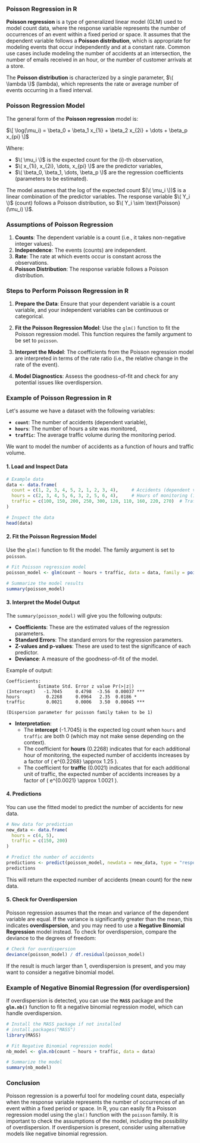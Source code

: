 ### Poisson Regression in R

**Poisson regression** is a type of generalized linear model (GLM) used to model count data, where the response variable represents the number of occurrences of an event within a fixed period or space. It assumes that the dependent variable follows a **Poisson distribution**, which is appropriate for modeling events that occur independently and at a constant rate. Common use cases include modeling the number of accidents at an intersection, the number of emails received in an hour, or the number of customer arrivals at a store.

The **Poisson distribution** is characterized by a single parameter, $\( \lambda \)$ (lambda), which represents the rate or average number of events occurring in a fixed interval.

### Poisson Regression Model

The general form of the **Poisson regression** model is:

$\[
\log(\mu_i) = \beta_0 + \beta_1 x_{1i} + \beta_2 x_{2i} + \dots + \beta_p x_{pi}
\]$

Where:
- $\( \mu_i \)$ is the expected count for the \(i\)-th observation,
- $\( x_{1i}, x_{2i}, \dots, x_{pi} \)$ are the predictor variables,
- $\( \beta_0, \beta_1, \dots, \beta_p \)$ are the regression coefficients (parameters to be estimated).

The model assumes that the log of the expected count $(\( \mu_i \))$ is a linear combination of the predictor variables. The response variable $\( Y_i \)$ (count) follows a Poisson distribution, so $\( Y_i \sim \text{Poisson}(\mu_i) \)$.

### Assumptions of Poisson Regression
1. **Counts**: The dependent variable is a count (i.e., it takes non-negative integer values).
2. **Independence**: The events (counts) are independent.
3. **Rate**: The rate at which events occur is constant across the observations.
4. **Poisson Distribution**: The response variable follows a Poisson distribution.

### Steps to Perform Poisson Regression in R

1. **Prepare the Data**: Ensure that your dependent variable is a count variable, and your independent variables can be continuous or categorical.

2. **Fit the Poisson Regression Model**: Use the `glm()` function to fit the Poisson regression model. This function requires the family argument to be set to `poisson`.

3. **Interpret the Model**: The coefficients from the Poisson regression model are interpreted in terms of the rate ratio (i.e., the relative change in the rate of the event).

4. **Model Diagnostics**: Assess the goodness-of-fit and check for any potential issues like overdispersion.

### Example of Poisson Regression in R

Let's assume we have a dataset with the following variables:
- **`count`**: The number of accidents (dependent variable),
- **`hours`**: The number of hours a site was monitored,
- **`traffic`**: The average traffic volume during the monitoring period.

We want to model the number of accidents as a function of hours and traffic volume.

#### 1. Load and Inspect Data

```r
# Example data
data <- data.frame(
  count = c(1, 2, 3, 4, 5, 2, 1, 2, 3, 4),     # Accidents (dependent variable)
  hours = c(2, 3, 4, 5, 6, 3, 2, 5, 6, 4),     # Hours of monitoring (independent variable)
  traffic = c(100, 150, 200, 250, 300, 120, 110, 160, 220, 270)  # Traffic volume (independent variable)
)

# Inspect the data
head(data)
```

#### 2. Fit the Poisson Regression Model

Use the `glm()` function to fit the model. The family argument is set to `poisson`.

```r
# Fit Poisson regression model
poisson_model <- glm(count ~ hours + traffic, data = data, family = poisson())

# Summarize the model results
summary(poisson_model)
```

#### 3. Interpret the Model Output

The `summary(poisson_model)` will give you the following outputs:
- **Coefficients**: These are the estimated values of the regression parameters.
- **Standard Errors**: The standard errors for the regression parameters.
- **Z-values and p-values**: These are used to test the significance of each predictor.
- **Deviance**: A measure of the goodness-of-fit of the model.

Example of output:

```
Coefficients:
            Estimate Std. Error z value Pr(>|z|)
(Intercept)   -1.7045     0.4798  -3.56  0.00037 ***
hours          0.2268     0.0964   2.35  0.0186 *
traffic        0.0021     0.0006   3.50  0.00045 ***

(Dispersion parameter for poisson family taken to be 1)
```

- **Interpretation**: 
  - The **intercept** (-1.7045) is the expected log count when `hours` and `traffic` are both 0 (which may not make sense depending on the context).
  - The coefficient for **hours** (0.2268) indicates that for each additional hour of monitoring, the expected number of accidents increases by a factor of \( e^{0.2268} \approx 1.25 \).
  - The coefficient for **traffic** (0.0021) indicates that for each additional unit of traffic, the expected number of accidents increases by a factor of \( e^{0.0021} \approx 1.0021 \).

#### 4. Predictions

You can use the fitted model to predict the number of accidents for new data.

```r
# New data for prediction
new_data <- data.frame(
  hours = c(4, 5),
  traffic = c(150, 200)
)

# Predict the number of accidents
predictions <- predict(poisson_model, newdata = new_data, type = "response")
predictions
```

This will return the expected number of accidents (mean count) for the new data.

#### 5. Check for Overdispersion

Poisson regression assumes that the mean and variance of the dependent variable are equal. If the variance is significantly greater than the mean, this indicates **overdispersion**, and you may need to use a **Negative Binomial Regression** model instead. To check for overdispersion, compare the deviance to the degrees of freedom:

```r
# Check for overdispersion
deviance(poisson_model) / df.residual(poisson_model)
```

If the result is much larger than 1, overdispersion is present, and you may want to consider a negative binomial model.

### Example of Negative Binomial Regression (for overdispersion)

If overdispersion is detected, you can use the **`MASS`** package and the **`glm.nb()`** function to fit a negative binomial regression model, which can handle overdispersion.

```r
# Install the MASS package if not installed
# install.packages("MASS")
library(MASS)

# Fit Negative Binomial regression model
nb_model <- glm.nb(count ~ hours + traffic, data = data)

# Summarize the model
summary(nb_model)
```

### Conclusion

Poisson regression is a powerful tool for modeling count data, especially when the response variable represents the number of occurrences of an event within a fixed period or space. In R, you can easily fit a Poisson regression model using the `glm()` function with the `poisson` family. It is important to check the assumptions of the model, including the possibility of overdispersion. If overdispersion is present, consider using alternative models like negative binomial regression.
